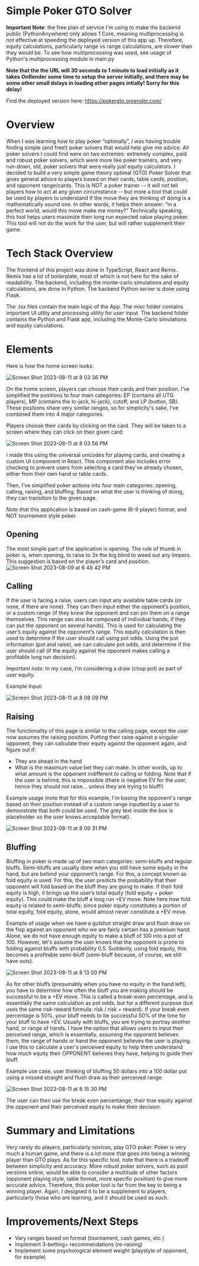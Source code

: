 # Simple Poker GTO Solver

**Important Note**: the free plan of service I'm using to make the backend public (PythonAnywhere) only allows 1 Core, meaning multiprocessing is not effective at speeding the deployed version of this app up. Therefore, equity calculations, particularly range vs range calculations, are slower than they would be. To see how multiprocessing was used, see usage of Python's multiprocessing module in main.py

**Note that the the URL will 30 seconds to 1 minute to load initially as it takes OnRender some time to setup the server initially, and there may be some other small delays in loading other pages intially! Sorry for this delay!**

Find the deployed version here: https://pokergto.onrender.com/

# Overview

When I was learning how to play poker “optimally”, I was having trouble finding simple (and free!) poker solvers that would help give me advice. All poker solvers I could find were on two extremes: extremely complex, paid and robust poker solvers, which were more like poker trainers, and very run-down, old, poker solvers that were really just equity calculators. I decided to build a very simple game theory optimal (GTO) Poker Solver that gives general advice to players based on their cards, table cards, position, and opponent range/cards. This is NOT a poker trainer -- it will not tell players how to act at any given circumstance -- but more a tool that could be used by players to understand if the move they are thinking of doing is a mathematically sound one. In other words, it helps them answer: “in a perfect world, would this move make me money?” Technically speaking, this tool helps users maximize their long run expected value playing poker. This tool will not do the work for the user, but will rather supplement their game.

# Tech Stack Overview

The frontend of this project was done in TypeScript, React and Remix. Remix has a lot of boilerplate, most of which is not here for the sake of readability. The backend, including the monte-carlo simulations and equity calculations, are done in Python. The backend Python server is done using Flask. 

The .tsx files contain the main logic of the App. The misc folder contains important UI utlity and processing utility for user input. The backend folder contains the Python and Flask app, including the Monte-Carlo simulations and equity calculations. 

# Elements

Here is how the home screen looks:

![Screen Shot 2023-08-11 at 8 03 36 PM](https://github.com/munteanue1234/pokergtosolver/assets/90631000/d77103f2-bfeb-409e-a11e-7244587b8ae5)


On the home screen, players can choose their cards and their position. I’ve simplified the positions to four main categories: EP (contains all UTG players), MP (contains the lo-jack, hi-jack), cutoff, and LP (button, SB). These positions share very similar ranges, so for simplicity's sake, I’ve combined them into 4 major categories.

Players choose their cards by clicking on the card. They will be taken to a screen where they can click on their given card:

![Screen Shot 2023-08-11 at 8 03 56 PM](https://github.com/munteanue1234/pokergtosolver/assets/90631000/674589cb-1dba-4be7-9212-a7e896b9788f)

I made this using the universal unicodes for playing cards, and creating a custom UI component in React. This component also includes error checking to prevent users from selecting a card they've already chosen, either from their own hand or table cards.

Then, I’ve simplified poker actions into four main categories: opening, calling, raising, and bluffing. Based on what the user is thinking of doing, they can transition to the given page. 

*Note that* this application is based on cash-game (6-9 player) format, and NOT tournament style poker.

## Opening

The most simple part of the application is opening. The rule of thumb in poker is, when opening, to raise to 3x the big blind to weed out any limpers. This suggestion is based on the player’s card and position.
![Screen Shot 2023-08-09 at 6 48 42 PM](https://github.com/munteanue1234/pokergtosolver/assets/90631000/acdbdeb4-c285-41d4-ae30-28cc58f140a4)

## Calling

If the user is facing a raise, users can input any available table cards (or none, if there are none). They can then input either the opponent’s position, or a custom range (if they know the opponent and can pin them on a range themselves. This range can also be composed of individual hands, if they can put the opponent on several hands). This is used for calculating the user’s equity against the opponent’s range. This equity calculation is then used to determine if the user should call using pot odds. Using the pot information (pot and raise), we can calculate pot odds, and determine if the user should call (if the equity against the opponent makes calling a profitable long run decision).

*Important note*: In my case, I’m considering a draw (chop pot) as part of user equity.

Example Input:

![Screen Shot 2023-08-11 at 8 08 09 PM](https://github.com/munteanue1234/pokergtosolver/assets/90631000/e8b34074-738a-4bda-a1ca-c5a3089dbdad)

## Raising

The functionality of this page is similar to the calling page, except the user now assumes the raising position. Putting their raise against a singular opponent, they can calculate their equity against the opponent again, and figure out if:
- They are ahead in the hand
- What is the maximum value bet they can make. In other words, up to what amount is the opponent indifferent to calling or folding.  Note that if the user is behind, this is impossible (there is negative EV for the user, hence they should not raise… unless they are trying to bluff!)

Example usage (note that for this example, I'm basing the opponent's range based on their position instead of a custom range inputted by a user to demonstrate that both could be used. The grey text inside the box is placeholder so the user knows acceptable format).

![Screen Shot 2023-08-11 at 8 09 31 PM](https://github.com/munteanue1234/pokergtosolver/assets/90631000/c03d96f5-2ed1-4350-90a9-2ec9ed9be9af)


## Bluffing

Bluffing in poker is made up of two main categories: semi-bluffs and regular bluffs. Semi-bluffs are usually done when you still have some equity in the hand, but are behind your opponent’s range. For this, a concept known as fold equity is used. For this, the user predicts the probability that their opponent will fold based on the bluff they are going to make. If their fold equity is high, it brings up the user’s total equity (fold equity + poker equity). This could make the bluff a long run +EV move. Note here how fold equity is related to semi-bluffs: since poker equity constitutes a portion of total equity, fold equity, alone, would almost never constitute a +EV move.

Example of usage when we have a gutshot straight draw and flush draw on the flop against an opponent who we are fairly certain has a premium hand. Alone, we do not have enough equity to make a bluff of 100 into a pot of 100. However, let's assume the user knows that the opponent is prone to folding against bluffs with probability 0.5. Suddenly, using fold equity, this becomes a profitable semi-bluff (semi-bluff because, of course, we still have outs).

![Screen Shot 2023-08-11 at 8 13 00 PM](https://github.com/munteanue1234/pokergtosolver/assets/90631000/b8c7d1bf-cf04-4af7-a424-ee7bc245faf6)

As for other bluffs (presumably when you have no equity in the hand left), you have to determine how often the bluff you are making should be successful to be a +EV move. This is called a break-even percentage, and is essentially the same calculation as pot odds, but for a different purpose (but uses the same risk-reward formula: risk / risk + reward). If your break even percentage is 50%, your bluff needs to be successful 50% of the time for your bluff to have +EV. Usually with bluffs, you are trying to portray another hand, or range of hands. I have the option that allows users to input their perceived range, which is essentially, assuming the opponent believes them, the range of hands or hand the opponent believes the user is playing. I use this to calculate a user's perceived equity to help them understand how much equity their OPPONENT believes they have, helping to guide their bluff.

Example use case, user thinking of bluffing 50 dollars into a 100 dollar pot using a missed straight and flush draw as their perceived range:

![Screen Shot 2023-08-11 at 8 15 30 PM](https://github.com/munteanue1234/pokergtosolver/assets/90631000/9f9c08fe-b338-41cf-a621-4860cccb6575)

The user can then use the break even percentange, their true equity against the opponent and their perceived equity to make their decision.

# Summary and Limitations

Very rarely do players, particularly novices, play GTO poker. Poker is very much a human game, and there is a lot more that goes into being a winning player than GTO plays. As for this specific tool, note that there is a tradeoff between simplicity and accuracy. More robust poker solvers, such as paid versions online, would be able to consider a multitude of other factors (opponent playing style, table format, more specific position) to give more accurate advice. Therefore, this poker tool is far from the key to being a winning player. Again, I designed it to be a supplement to players, particularly those who are learning, and it should be used as such.

# Improvements/Next Steps
- Vary ranges based on format (tournament, cash games, etc.)
- Implement 3-betting+ recommendations (re-raising)
- Implement some psychological element weight (playstyle of opponent, for example)
